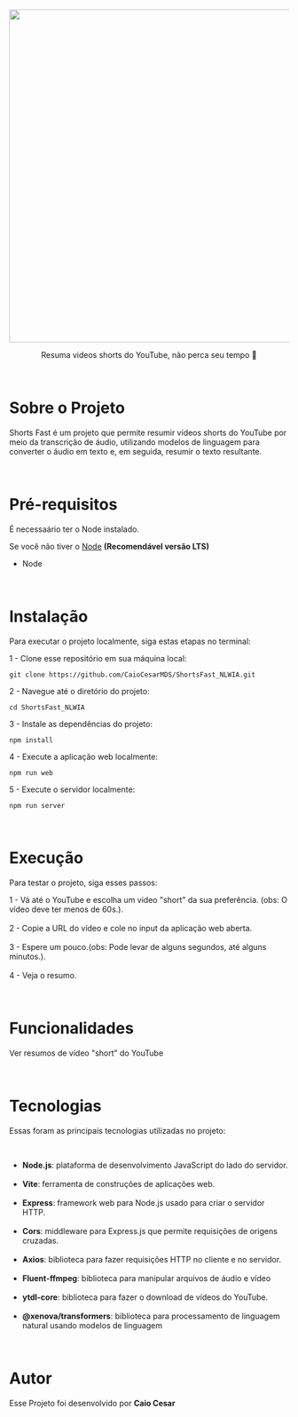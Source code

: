 <br>
<p align="center">
  
  <img src="https://github.com/CaioCesarMDS/ShortsFast_NLWIA/assets/144278631/959dba97-e99b-49ca-9068-e10dae2605f4" width="600">
</p>

<p align="center">
  Resuma videos shorts do YouTube, não perca seu tempo 🚀
</p>

<br>
<h1>Sobre o Projeto</h1>

<p>Shorts Fast é um projeto que permite resumir vídeos shorts do YouTube por meio da transcrição de áudio,
utilizando modelos de linguagem para converter o áudio em texto e, em seguida, resumir o texto resultante.</p>
<br>

<h1>Pré-requisitos</h1>
<p>É necessaário ter o Node instalado.</p>
<p>
  
Se você não tiver o [Node](https://nodejs.org/en) <strong>(Recomendável versão LTS)</strong>
</p>
<ul>
    <li>Node</li>
</ul>


<br>

<h1>Instalação</h1>
<p>Para executar o projeto localmente, siga estas etapas no terminal:</p>

1 - Clone esse repositório em sua máquina local:

```
git clone https://github.com/CaioCesarMDS/ShortsFast_NLWIA.git
```

2 - Navegue até o diretório do projeto:

```
cd ShortsFast_NLWIA
```

3 - Instale as dependências do projeto:

```
npm install
```

4 - Execute a aplicação web localmente:

```
npm run web
```

5 - Execute o servidor localmente:

```
npm run server
```

<br>

<h1>Execução</h1>
<p>Para testar o projeto, siga esses passos:</p>

1 - Vá até o YouTube e escolha um video "short" da sua preferência. (obs: O vídeo deve ter menos de 60s.).
<br>
<br>
2 - Copie a URL do vídeo e cole no input da aplicação web aberta.
<br>
<br>
3 - Espere um pouco.(obs: Pode levar de alguns segundos, até alguns minutos.).
<br>
<br>
4 - Veja o resumo.

<br>

<h1>Funcionalidades</h1>
<p>Ver resumos de vídeo "short" do YouTube</p>

<br>

<h1>Tecnologias</h1>
<p>Essas foram as principais tecnologias utilizadas no projeto:</p>

 <br>

<ul>
    <li><strong>Node.js</strong>: plataforma de desenvolvimento JavaScript do lado do servidor.</li>
    <br>
    <li><strong>Vite</strong>: ferramenta de construções de aplicações web.</li>
    <br>
    <li><strong>Express</strong>: framework web para Node.js usado para criar o servidor HTTP.</li>
    <br>
    <li><strong>Cors</strong>: middleware para Express.js que permite requisições de origens cruzadas.</li>
    <br>
    <li><strong>Axios</strong>: biblioteca para fazer requisições HTTP no cliente e no servidor.</li>
    <br>
    <li><strong>Fluent-ffmpeg</strong>: biblioteca para manipular arquivos de áudio e vídeo</li>
    <br>
    <li><strong>ytdl-core</strong>: biblioteca para fazer o download de vídeos do YouTube.</li>
    <br>
    <li><strong>@xenova/transformers</strong>: biblioteca para processamento de linguagem natural usando modelos de linguagem</li>
</ul>

<br>

<h1>Autor</h1>
<p>Esse Projeto foi desenvolvido por <strong>Caio Cesar</strong></p>
<br>

